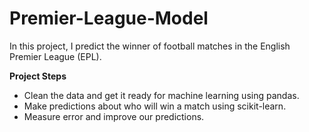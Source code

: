 # Premier-League-Model
In this project, I predict the winner of football matches in the English Premier League (EPL).   

**Project Steps**
  
* Clean the data and get it ready for machine learning using pandas.
* Make predictions about who will win a match using scikit-learn.
* Measure error and improve our predictions.

